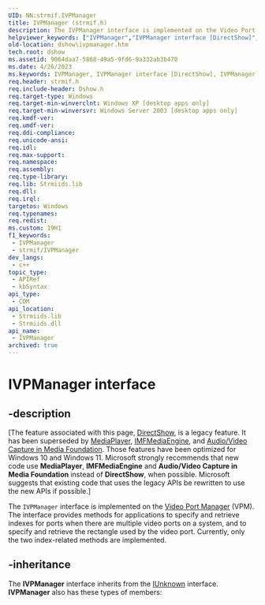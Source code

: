 ```yaml
---
UID: NN:strmif.IVPManager
title: IVPManager (strmif.h)
description: The IVPManager interface is implemented on the Video Port Manager (VPM).
helpviewer_keywords: ["IVPManager","IVPManager interface [DirectShow]","IVPManager interface [DirectShow]","described","IVPManagerInterface","dshow.ivpmanager","strmif/IVPManager"]
old-location: dshow\ivpmanager.htm
tech.root: dshow
ms.assetid: 9064daa7-5868-49a5-9fd6-9a332ab3b470
ms.date: 4/26/2023
ms.keywords: IVPManager, IVPManager interface [DirectShow], IVPManager interface [DirectShow],described, IVPManagerInterface, dshow.ivpmanager, strmif/IVPManager
req.header: strmif.h
req.include-header: Dshow.h
req.target-type: Windows
req.target-min-winverclnt: Windows XP [desktop apps only]
req.target-min-winversvr: Windows Server 2003 [desktop apps only]
req.kmdf-ver: 
req.umdf-ver: 
req.ddi-compliance: 
req.unicode-ansi: 
req.idl: 
req.max-support: 
req.namespace: 
req.assembly: 
req.type-library: 
req.lib: Strmiids.lib
req.dll: 
req.irql: 
targetos: Windows
req.typenames: 
req.redist: 
ms.custom: 19H1
f1_keywords:
 - IVPManager
 - strmif/IVPManager
dev_langs:
 - c++
topic_type:
 - APIRef
 - kbSyntax
api_type:
 - COM
api_location:
 - Strmiids.lib
 - Strmiids.dll
api_name:
 - IVPManager
archived: true
---
```


# IVPManager interface


## -description

\[The feature associated with this page, [DirectShow](/windows/win32/directshow/directshow), is a legacy feature. It has been superseded by [MediaPlayer](/uwp/api/Windows.Media.Playback.MediaPlayer), [IMFMediaEngine](/windows/win32/api/mfmediaengine/nn-mfmediaengine-imfmediaengine), and [Audio/Video Capture in Media Foundation](/windows/win32/medfound/audio-video-capture-in-media-foundation). Those features have been optimized for Windows 10 and Windows 11. Microsoft strongly recommends that new code use **MediaPlayer**, **IMFMediaEngine** and **Audio/Video Capture in Media Foundation** instead of **DirectShow**, when possible. Microsoft suggests that existing code that uses the legacy APIs be rewritten to use the new APIs if possible.\]

The <code>IVPManager</code> interface is implemented on the <a href="/windows/desktop/DirectShow/video-port-manager">Video Port Manager</a> (VPM). The interface provides methods for applications to specify and retrieve indexes for ports when there are multiple video ports on a system, and to specify and retrieve the rectangle used by the video port. Currently, only the two index-related methods are implemented.

## -inheritance

The <b>IVPManager</b> interface inherits from the <a href="/windows/desktop/api/unknwn/nn-unknwn-iunknown">IUnknown</a> interface. <b>IVPManager</b> also has these types of members:

